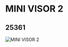 # MINI VISOR 2
## 25361
![MINI VISOR 2](https://lc-www-live-s.legocdn.com/media/bricks/5/2/6139158.jpg)